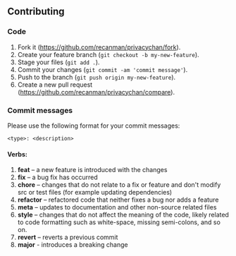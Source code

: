 ## Contributing

### Code

1.  Fork it (https://github.com/recanman/privacychan/fork).
1.  Create your feature branch (`git checkout -b my-new-feature`).
1.  Stage your files (`git add .`).
1.  Commit your changes (`git commit -am 'commit message'`).
1.  Push to the branch (`git push origin my-new-feature`).
1.  Create a new pull request (https://github.com/recanman/privacychan/compare).

### Commit messages

Please use the following format for your commit messages:

`<type>: <description>`

#### Verbs:

1. **feat** – a new feature is introduced with the changes
2. **fix** – a bug fix has occurred
3. **chore** – changes that do not relate to a fix or feature and don't modify src or test files (for example updating dependencies)
4. **refactor** – refactored code that neither fixes a bug nor adds a feature
5. **meta** – updates to documentation and other non-source related files
6. **style** – changes that do not affect the meaning of the code, likely related to code formatting such as white-space, missing semi-colons, and so on.
7. **revert** – reverts a previous commit 
8. **major** - introduces a breaking change